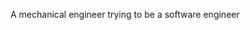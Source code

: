A mechanical engineer trying to be a software engineer

<!---
Engdeezy254/Engdeezy254 is a ✨ special ✨ repository because its `README.md` (this file) appears on your GitHub profile.
You can click the Preview link to take a look at your changes.
--->
